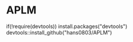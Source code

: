 # APLM

if(!require(devtools)) install.packages("devtools") 
devtools::install_github("hans0803/APLM")
